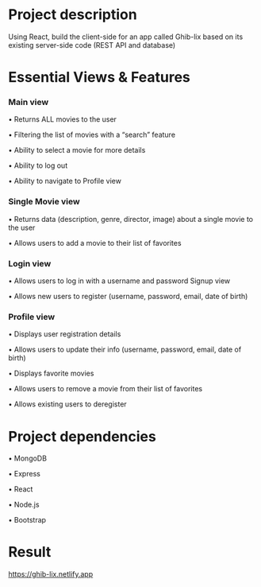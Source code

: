 # Project description

Using React, build the client-side for an app called Ghib-lix based on its
existing server-side code (REST API and database)

# Essential Views & Features

### Main view
• Returns ALL movies to the user 

• Filtering the list of movies with a “search” feature

• Ability to select a movie for more details

• Ability to log out

• Ability to navigate to Profile view

### Single Movie view
• Returns data (description, genre, director, image) about a single movie to the user

• Allows users to add a movie to their list of favorites

### Login view
• Allows users to log in with a username and password
Signup view

• Allows new users to register (username, password, email, date of birth)

### Profile view
• Displays user registration details

• Allows users to update their info (username, password, email, date of birth)

• Displays favorite movies

• Allows users to remove a movie from their list of favorites

• Allows existing users to deregister

# Project dependencies

• MongoDB

• Express

• React

• Node.js

• Bootstrap

# Result

https://ghib-lix.netlify.app

